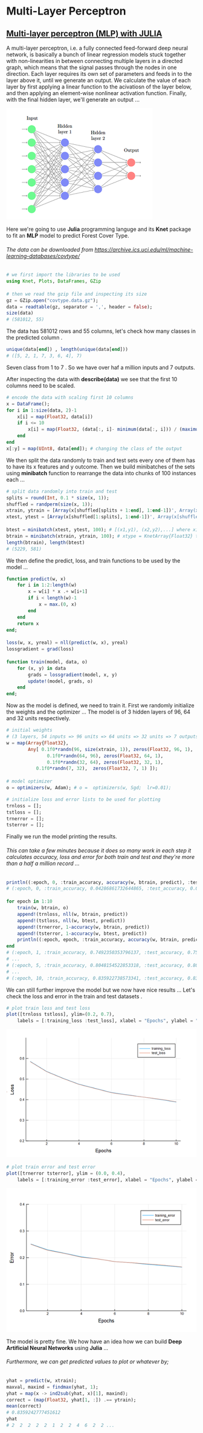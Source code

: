 Multi-Layer Perceptron
================

[Multi-layer perceptron (MLP) with JULIA](https://github.com/MNoorFawi/multi-layer-perceptron-with-julia)
---------------------------------------

A multi-layer perceptron, i.e. a fully connected feed-forward deep neural network, is basically a bunch of linear regression models stuck together with non-linearities in between connecting multiple layers in a directed graph, which means that the signal passes through the nodes in one direction. Each layer requires its own set of parameters and feeds in to the layer above it, until we generate an output. We calculate the value of each layer by first applying a linear function to the acivatiosn of the layer below, and then applying an element-wise nonlinear activation function. Finally, with the final hidden layer, we'll generate an output ...

![](julia_mlp_files/figure-markdown_github/mlp.png)

Here we're going to use **Julia** programming languge and its **Knet** package to fit an **MLP** model to predict Forest Cover Type.

###### The data can be downloaded from <https://archive.ics.uci.edu/ml/machine-learning-databases/covtype/>

``` julia
# we first import the libraries to be used
using Knet, Plots, DataFrames, GZip

# then we read the gzip file and inspecting its size
gz = GZip.open("covtype.data.gz");
data = readtable(gz, separator = ',', header = false); 
size(data)
# (581012, 55)
```

The data has 581012 rows and 55 columns, let's check how many classes in the predicted column .

``` julia
unique(data[end]) , length(unique(data[end]))
# ([5, 2, 1, 7, 3, 6, 4], 7)
```

Seven class from 1 to 7 . So we have over haf a million inputs and 7 outputs.

After inspecting the data with **describe(data)** we see that the first 10 columns need to be scaled.

``` julia
# encode the data with scaling first 10 columns 
x = DataFrame();
for i in 1:size(data, 2)-1
    x[i] = map(Float32, data[i])
    if i <= 10
        x[i] = map(Float32, (data[:, i]- minimum(data[:, i])) / (maximum(data[:, i]) - minimum(data[:, i])))
    end 
end
x[:y] = map(UInt8, data[end]); # changing the class of the output
```

We then split the data randomly to train and test sets every one of them has to have its x features and y outcome. Then we build minibatches of the sets using **minibatch** function to rearrange the data into chunks of 100 instances each ...

``` julia
# split data randomly into train and test
splits = round(Int, 0.1 * size(x, 1));
shuffled = randperm(size(x, 1));
xtrain, ytrain = [Array(x[shuffled[splits + 1:end], 1:end-1])', Array(x[shuffled[splits + 1:end], end])];
xtest, ytest = [Array(x[shuffled[1:splits], 1:end-1])', Array(x[shuffled[1:splits], end])];

btest = minibatch(xtest, ytest, 100); # [(x1,y1), (x2,y2),...] where xi,yi are minibatches of 100
btrain = minibatch(xtrain, ytrain, 100); # xtype = KnetArray{Float32} to use gpu
length(btrain), length(btest)
# (5229, 581)
```

We then define the predict, loss, and train functions to be used by the model ...

``` julia
function predict(w, x)
    for i in 1:2:length(w)
        x = w[i] * x .+ w[i+1]
        if i < length(w)-1
            x = max.(0, x)                         
        end
    end
    return x
end;

loss(w, x, yreal) = nll(predict(w, x), yreal)
lossgradient = grad(loss)

function train(model, data, o)
    for (x, y) in data
        grads = lossgradient(model, x, y)
        update!(model, grads, o)
    end
end;
```

Now as the model is defined, we need to train it. First we randomly initialize the weights and the optimizer ... The model is of 3 hidden layers of 96, 64 and 32 units respectively.

``` julia
# initial weights 
# (3 layers, 54 inputs => 96 units => 64 units => 32 units => 7 outputs)
w = map(Array{Float32},
        Any[ 0.1f0*randn(96, size(xtrain, 1)), zeros(Float32, 96, 1),
               0.1f0*randn(64, 96), zeros(Float32, 64, 1),
               0.1f0*randn(32, 64), zeros(Float32, 32, 1),
           0.1f0*randn(7, 32),  zeros(Float32, 7, 1) ]);

# model optimizer
o = optimizers(w, Adam); # o =  optimizers(w, Sgd;  lr=0.01);
```

``` julia
# initialize loss and error lists to be used for plotting
trnloss = [];
tstloss = [];
trnerror = [];
tsterror = [];
```

Finally we run the model printing the results.

###### This can take a few minutes because it does so many work in each step it calculates accuracy, loss and error for both train and test and they're more than a half a million record ...

``` julia
println((:epoch, 0, :train_accuracy, accuracy(w, btrain, predict), :test_accuracy, accuracy(w, btest, predict)))
# (:epoch, 0, :train_accuracy, 0.04286861732644865, :test_accuracy, 0.04225473321858864)

for epoch in 1:10
    train(w, btrain, o)
    append!(trnloss, nll(w, btrain, predict))
    append!(tstloss, nll(w, btest, predict))
    append!(trnerror, 1-accuracy(w, btrain, predict))
    append!(tsterror, 1-accuracy(w, btest, predict))
    println((:epoch, epoch, :train_accuracy, accuracy(w, btrain, predict), :test_accuracy, accuracy(w, btest, predict)))
end
# (:epoch, 1, :train_accuracy, 0.7492350353796137, :test_accuracy, 0.7504302925989673)
# ...
# (:epoch, 5, :train_accuracy, 0.8048154522853318, :test_accuracy, 0.8048020654044751)
# ...
# (:epoch, 10, :train_accuracy, 0.835922738573341, :test_accuracy, 0.8350602409638554)
```

We can still further improve the model but we now have nice results ... Let's check the loss and error in the train and test datasets .

``` julia
# plot train loss and test loss
plot([trnloss tstloss], ylim=(0.2, 0.7),
    labels = [:training_loss :test_loss], xlabel = "Epochs", ylabel = "Loss")
```

![](julia_mlp_files/figure-markdown_github/loss.png)

``` julia
# plot train error and test error   
plot([trnerror tsterror], ylim = (0.0, 0.4),
    labels = [:training_error :test_error], xlabel = "Epochs", ylabel = "Error")
```

![](julia_mlp_files/figure-markdown_github/error.png)

The model is pretty fine. We how have an idea how we can build **Deep Artificial Neural Networks** using **Julia** ...

###### Furthermore, we can get predicted values to plot or whatever by;

``` julia
yhat = predict(w, xtrain); 
maxval, maxind = findmax(yhat, 1);
yhat = map(x -> ind2sub(yhat, x)[1], maxind);
correct = (map(Float32, yhat[1, :]) .== ytrain);
mean(correct)
# 0.8359242777451612
yhat
# 2  2  2  2  2  1  2  2  4  6  2  2 ...
```
